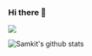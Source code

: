 ### Hi there 👋
![](https://komarev.com/ghpvc/?username=deep-3110&color=blue)

![Samkit's github stats](https://github-readme-stats.vercel.app/api?username=deep-3110&show_icons=true&theme=blue&count_private=true&hide=stars&show_icons=true)
<!--
**deep-3110/deep-3110** is a ✨ _special_ ✨ repository because its `README.md` (this file) appears on your GitHub profile.

![Top Langs](https://github-readme-stats.vercel.app/api/top-langs/?username=deep-3110)
Here are some ideas to get you started:

- 🔭 I’m currently working on ...
- 🌱 I’m currently learning Machine Learning and Data Science
- 👯 I’m looking to collaborate on ...
- 🤔 I’m looking for help with ...
- 💬 Ask me about ...
- 📫 How to reach me: ...
- 😄 Pronouns: ...
- ⚡ Fun fact: ...
-->
